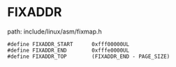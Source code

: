 FIXADDR
========================================

path: include/linux/asm/fixmap.h
```
#define FIXADDR_START      0xfff00000UL
#define FIXADDR_END        0xfffe0000UL
#define FIXADDR_TOP        (FIXADDR_END - PAGE_SIZE)
```